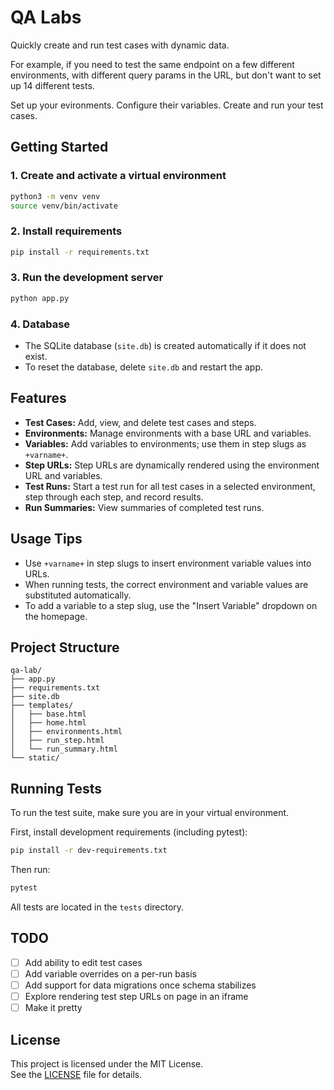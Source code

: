 # QA Labs

Quickly create and run test cases with dynamic data.

For example, if you need to test the same endpoint on a few different environments, with different query params in the URL, but don't want to set up 14 different tests.

Set up your evironments. Configure their variables. Create and run your test cases.

## Getting Started

### 1. Create and activate a virtual environment
```bash
python3 -m venv venv
source venv/bin/activate
```

### 2. Install requirements
```bash
pip install -r requirements.txt
```

### 3. Run the development server
```bash
python app.py
```

### 4. Database
- The SQLite database (`site.db`) is created automatically if it does not exist.
- To reset the database, delete `site.db` and restart the app.

## Features

- **Test Cases:** Add, view, and delete test cases and steps.
- **Environments:** Manage environments with a base URL and variables.
- **Variables:** Add variables to environments; use them in step slugs as `+varname+`.
- **Step URLs:** Step URLs are dynamically rendered using the environment URL and variables.
- **Test Runs:** Start a test run for all test cases in a selected environment, step through each step, and record results.
- **Run Summaries:** View summaries of completed test runs.

## Usage Tips

- Use `+varname+` in step slugs to insert environment variable values into URLs.
- When running tests, the correct environment and variable values are substituted automatically.
- To add a variable to a step slug, use the "Insert Variable" dropdown on the homepage.

## Project Structure

```
qa-lab/
├── app.py
├── requirements.txt
├── site.db
├── templates/
│   ├── base.html
│   ├── home.html
│   ├── environments.html
│   ├── run_step.html
│   └── run_summary.html
└── static/
```

## Running Tests

To run the test suite, make sure you are in your virtual environment.

First, install development requirements (including pytest):

```bash
pip install -r dev-requirements.txt
```

Then run:

```bash
pytest
```

All tests are located in the `tests` directory.

## TODO
- [ ] Add ability to edit test cases
- [ ] Add variable overrides on a per-run basis
- [ ] Add support for data migrations once schema stabilizes
- [ ] Explore rendering test step URLs on page in an iframe
- [ ] Make it pretty

## License

This project is licensed under the MIT License.  
See the [LICENSE](LICENSE) file for details.
